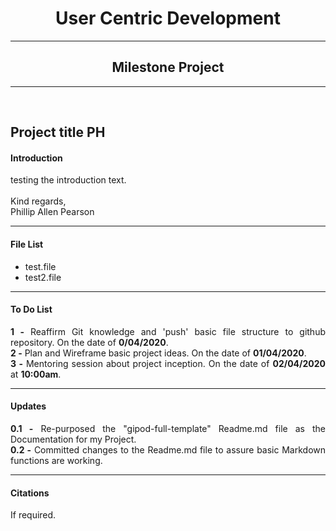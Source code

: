 <h1 align="center">User Centric Development</h1>
<hr>
<h2 align="center">Milestone Project</h2>
<hr></br>

<h2>Project title PH</h2>

<h4>Introduction</h3>
<p align="justify">testing the introduction text.</br></br>Kind regards,</br>Phillip Allen Pearson</p>
<hr>
<h4>File List</h4>
<ul align="left">
  <li>test.file</li>
  <li>test2.file</li>
</ul>
<hr>
<h4>To Do List</h4>
<p align="justify">
  <b>1 -</b> Reaffirm Git knowledge and 'push' basic file structure to github repository. On the date of <b>0/04/2020</b>.</br>
  <b>2 -</b> Plan and Wireframe basic project ideas. On the date of <b>01/04/2020</b>.</br>
  <b>3 -</b> Mentoring session about project inception. On the date of <b>02/04/2020</b> at <b>10:00am</b>.</br>
</p>
<hr>
<h4>Updates</h4>
<p align="justify">
<b>0.1 -</b> Re-purposed the "gipod-full-template" Readme.md file as the Documentation for my Project.</br>
<b>0.2 -</b> Committed changes to the Readme.md file to assure basic Markdown functions are working.</br>
</p>
<hr>
<h4>Citations</h4>
<p align="justify">
If required.
</p>

